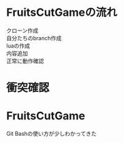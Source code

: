 # FruitsCutGameの流れ
クローン作成<br>
自分たちのbranch作成<br>
luaの作成<br>
内容追加<br>
正常に動作確認<br>

# 衝突確認
# FruitsCutGame
Git Bashの使い方が少しわかってきた<br>
